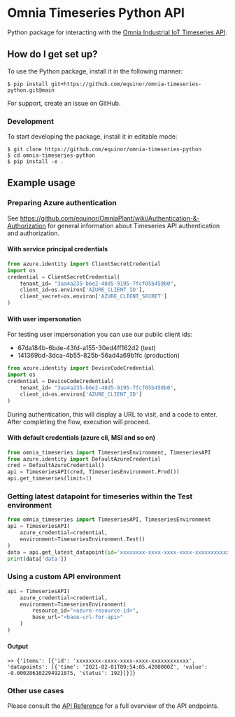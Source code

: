 # Omnia Timeseries Python API

Python package for interacting with the [Omnia Industrial IoT Timeseries API](https://github.com/equinor/OmniaPlant/wiki).

## How do I get set up? ###

To use the Python package, install it in the following manner:

```
$ pip install git+https://github.com/equinor/omnia-timeseries-python.git@main
```

For support, create an issue on GitHub.

### Development

To start developing the package, install it in editable mode:

```
$ git clone https://github.com/equinor/omnia-timeseries-python
$ cd omnia-timeseries-python
$ pip install -e .
```

## Example usage

### Preparing Azure authentication

See https://github.com/equinor/OmniaPlant/wiki/Authentication-&-Authorization for general information about Timeseries API authentication and authorization.

#### With service principal credentials

```python
from azure.identity import ClientSecretCredential
import os
credential = ClientSecretCredential(
    tenant_id= "3aa4a235-b6e2-48d5-9195-7fcf05b459b0",
    client_id=os.environ['AZURE_CLIENT_ID'],
    client_secret=os.environ['AZURE_CLIENT_SECRET']
)
```

#### With user impersonation

For testing user impersonation you can use our public client ids:

- 67da184b-6bde-43fd-a155-30ed4ff162d2 (test)
- 141369bd-3dca-4b55-825b-56ad4a69b1fc (production)

```python
from azure.identity import DeviceCodeCredential
import os
credential = DeviceCodeCredential(
    tenant_id= "3aa4a235-b6e2-48d5-9195-7fcf05b459b0",
    client_id=os.environ['AZURE_CLIENT_ID']
)
```

During authentication, this will display a URL to visit, and a code to enter. After completing
the flow, execution will proceed.

#### With default credentials (azure cli, MSI and so on)

```python
from omnia_timeseries import TimeseriesEnvironment, TimeseriesAPI
from azure.identity import DefaultAzureCredential
cred = DefaultAzureCredential()
api = TimeseriesAPI(cred, TimeseriesEnvironment.Prod())
api.get_timeseries(limit=1)
```

### Getting latest datapoint for timeseries within the Test environment

```python
from omnia_timeseries import TimeseriesAPI, TimeseriesEnvironment
api = TimeseriesAPI(
    azure_credential=credential,
    environment=TimeseriesEnvironment.Test()
)
data = api.get_latest_datapoint(id='xxxxxxxx-xxxx-xxxx-xxxx-xxxxxxxxxxxx', beforeTime='2021-02-01T09:54:30Z')
print(data['data'])

```

### Using a custom API environment

```python
api = TimeseriesAPI(
    azure_credential=credential,
    environment=TimeseriesEnvironment(
        resource_id="<azure-resource-id>",
        base_url="<base-url-for-api>"
    )
)
```

#### Output

```
>> {'items': [{'id': 'xxxxxxxx-xxxx-xxxx-xxxx-xxxxxxxxxxxx', 'datapoints': [{'time': '2021-02-01T09:54:05.4200000Z', 'value': -0.000286102294921875, 'status': 192}]}]}
```

### Other use cases

Please consult the [API Reference](https://api.equinor.com/docs/services/Timeseries-api-v1-7) for a full overview of the API endpoints.
